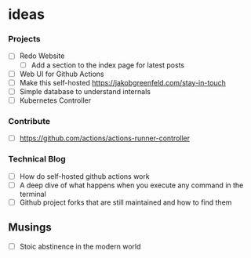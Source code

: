 # ideas

### Projects

- [ ] Redo Website
  - [ ] Add a section to the index page for latest posts
- [ ] Web UI for Github Actions
- [ ] Make this self-hosted https://jakobgreenfeld.com/stay-in-touch
- [ ] Simple database to understand internals
- [ ] Kubernetes Controller

### Contribute

- [ ] https://github.com/actions/actions-runner-controller

### Technical Blog

- [ ] How do self-hosted github actions work
- [ ] A deep dive of what happens when you execute any command in the terminal
- [ ] Github project forks that are still maintained and how to find them

## Musings

- [ ] Stoic abstinence in the modern world
